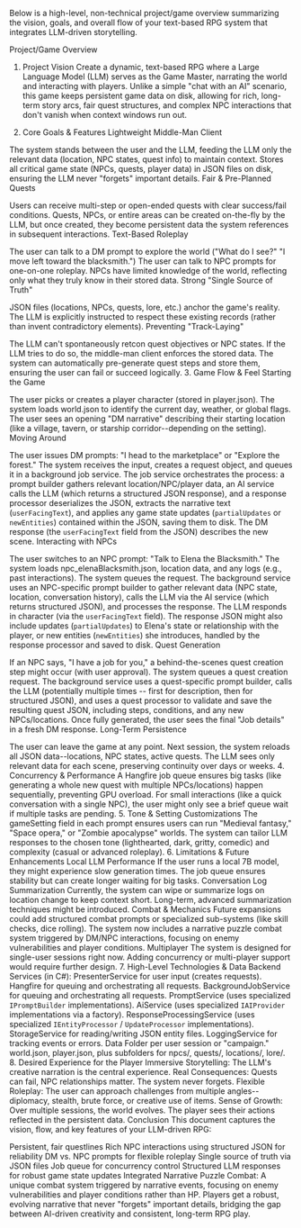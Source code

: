 Below is a high-level, non-technical project/game overview summarizing the vision, goals, and overall flow of your text-based RPG system that integrates LLM-driven storytelling.

Project/Game Overview
1. Project Vision
Create a dynamic, text-based RPG where a Large Language Model (LLM) serves as the Game Master, narrating the world and interacting with players. Unlike a simple "chat with an AI" scenario, this game keeps persistent game data on disk, allowing for rich, long-term story arcs, fair quest structures, and complex NPC interactions that don't vanish when context windows run out.

2. Core Goals & Features
Lightweight Middle-Man Client

The system stands between the user and the LLM, feeding the LLM only the relevant data (location, NPC states, quest info) to maintain context.
Stores all critical game state (NPCs, quests, player data) in JSON files on disk, ensuring the LLM never "forgets" important details.
Fair & Pre-Planned Quests

Users can receive multi-step or open-ended quests with clear success/fail conditions.
Quests, NPCs, or entire areas can be created on-the-fly by the LLM, but once created, they become persistent data the system references in subsequent interactions.
Text-Based Roleplay

The user can talk to a DM prompt to explore the world ("What do I see?" "I move left toward the blacksmith.")
The user can talk to NPC prompts for one-on-one roleplay. NPCs have limited knowledge of the world, reflecting only what they truly know in their stored data.
Strong "Single Source of Truth"

JSON files (locations, NPCs, quests, lore, etc.) anchor the game's reality.
The LLM is explicitly instructed to respect these existing records (rather than invent contradictory elements).
Preventing "Track-Laying"

The LLM can't spontaneously retcon quest objectives or NPC states. If the LLM tries to do so, the middle-man client enforces the stored data.
The system can automatically pre-generate quest steps and store them, ensuring the user can fail or succeed logically.
3. Game Flow & Feel
Starting the Game

The user picks or creates a player character (stored in player.json).
The system loads world.json to identify the current day, weather, or global flags.
The user sees an opening "DM narrative" describing their starting location (like a village, tavern, or starship corridor--depending on the setting).
Moving Around

The user issues DM prompts: "I head to the marketplace" or "Explore the forest."
The system receives the input, creates a request object, and queues it in a background job service.
The job service orchestrates the process: a prompt builder gathers relevant location/NPC/player data, an AI service calls the LLM (which returns a structured JSON response), and a response processor deserializes the JSON, extracts the narrative text (`userFacingText`), and applies any game state updates (`partialUpdates` or `newEntities`) contained within the JSON, saving them to disk.
The DM response (the `userFacingText` field from the JSON) describes the new scene.
Interacting with NPCs

The user switches to an NPC prompt: "Talk to Elena the Blacksmith."
The system loads npc_elenaBlacksmith.json, location data, and any logs (e.g., past interactions).
The system queues the request. The background service uses an NPC-specific prompt builder to gather relevant data (NPC state, location, conversation history), calls the LLM via the AI service (which returns structured JSON), and processes the response.
The LLM responds in character (via the `userFacingText` field). The response JSON might also include updates (`partialUpdates`) to Elena's state or relationship with the player, or new entities (`newEntities`) she introduces, handled by the response processor and saved to disk.
Quest Generation

If an NPC says, "I have a job for you," a behind-the-scenes quest creation step might occur (with user approval).
The system queues a quest creation request. The background service uses a quest-specific prompt builder, calls the LLM (potentially multiple times -- first for description, then for structured JSON), and uses a quest processor to validate and save the resulting quest JSON, including steps, conditions, and any new NPCs/locations.
Once fully generated, the user sees the final "Job details" in a fresh DM response.
Long-Term Persistence

The user can leave the game at any point. Next session, the system reloads all JSON data--locations, NPC states, active quests.
The LLM sees only relevant data for each scene, preserving continuity over days or weeks.
4. Concurrency & Performance
A Hangfire job queue ensures big tasks (like generating a whole new quest with multiple NPCs/locations) happen sequentially, preventing GPU overload.
For small interactions (like a quick conversation with a single NPC), the user might only see a brief queue wait if multiple tasks are pending.
5. Tone & Setting Customizations
The gameSetting field in each prompt ensures users can run "Medieval fantasy," "Space opera," or "Zombie apocalypse" worlds.
The system can tailor LLM responses to the chosen tone (lighthearted, dark, gritty, comedic) and complexity (casual or advanced roleplay).
6. Limitations & Future Enhancements
Local LLM Performance
If the user runs a local 7B model, they might experience slow generation times. The job queue ensures stability but can create longer waiting for big tasks.
Conversation Log Summarization
Currently, the system can wipe or summarize logs on location change to keep context short. Long-term, advanced summarization techniques might be introduced.
Combat & Mechanics
Future expansions could add structured combat prompts or specialized sub-systems (like skill checks, dice rolling). The system now includes a narrative puzzle combat system triggered by DM/NPC interactions, focusing on enemy vulnerabilities and player conditions.
Multiplayer
The system is designed for single-user sessions right now. Adding concurrency or multi-player support would require further design.
7. High-Level Technologies & Data
Backend Services (in C#):
PresenterService for user input (creates requests).
Hangfire for queuing and orchestrating all requests.
BackgroundJobService for queuing and orchestrating all requests.
PromptService (uses specialized `IPromptBuilder` implementations).
AiService (uses specialized `IAIProvider` implementations via a factory).
ResponseProcessingService (uses specialized `IEntityProcessor` / `UpdateProcessor` implementations).
StorageService for reading/writing JSON entity files.
LoggingService for tracking events or errors.
Data Folder per user session or "campaign."
world.json, player.json, plus subfolders for npcs/, quests/, locations/, lore/.
8. Desired Experience for the Player
Immersive Storytelling: The LLM's creative narration is the central experience.
Real Consequences: Quests can fail, NPC relationships matter. The system never forgets.
Flexible Roleplay: The user can approach challenges from multiple angles--diplomacy, stealth, brute force, or creative use of items.
Sense of Growth: Over multiple sessions, the world evolves. The player sees their actions reflected in the persistent data.
Conclusion
This document captures the vision, flow, and key features of your LLM-driven RPG:

Persistent, fair questlines
Rich NPC interactions using structured JSON for reliability
DM vs. NPC prompts for flexible roleplay
Single source of truth via JSON files
Job queue for concurrency control
Structured LLM responses for robust game state updates
Integrated Narrative Puzzle Combat: A unique combat system triggered by narrative events, focusing on enemy vulnerabilities and player conditions rather than HP.
Players get a robust, evolving narrative that never "forgets" important details, bridging the gap between AI-driven creativity and consistent, long-term RPG play.